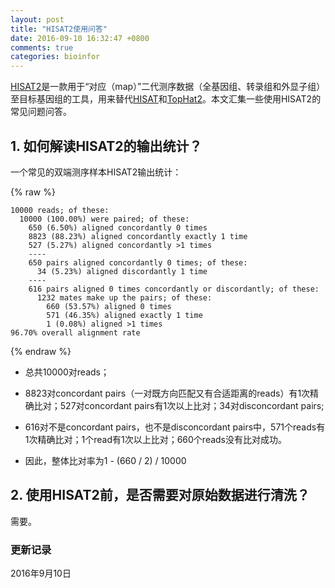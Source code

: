 ```yaml
---
layout: post
title: "HISAT2使用问答"
date: 2016-09-10 16:32:47 +0800
comments: true
categories: bioinfor
---
```


[HISAT2](https://ccb.jhu.edu/software/hisat2/manual.shtml#the-hisat2-build-indexer)是一款用于“对应（map）”二代测序数据（全基因组、转录组和外显子组）至目标基因组的工具，用来替代[HISAT](http://ccb.jhu.edu/software/hisat/index.shtml)和[TopHat2](http://www.ccb.jhu.edu/software/tophat/index.shtml)。本文汇集一些使用HISAT2的常见问题问答。

## 1. 如何解读HISAT2的输出统计？ ##

一个常见的双端测序样本HISAT2输出统计：

<!--more-->

{% raw %}
```
10000 reads; of these:
  10000 (100.00%) were paired; of these:
    650 (6.50%) aligned concordantly 0 times
    8823 (88.23%) aligned concordantly exactly 1 time
    527 (5.27%) aligned concordantly >1 times
    ----
    650 pairs aligned concordantly 0 times; of these:
      34 (5.23%) aligned discordantly 1 time
    ----
    616 pairs aligned 0 times concordantly or discordantly; of these:
      1232 mates make up the pairs; of these:
        660 (53.57%) aligned 0 times
        571 (46.35%) aligned exactly 1 time
        1 (0.08%) aligned >1 times
96.70% overall alignment rate
```
{% endraw %}

* 总共10000对reads；

* 8823对concordant pairs（一对既方向匹配又有合适距离的reads）有1次精确比对；527对concordant pairs有1次以上比对；34对disconcordant pairs;

* 616对不是concordant pairs，也不是disconcordant pairs中，571个reads有1次精确比对；1个read有1次以上比对；660个reads没有比对成功。

* 因此，整体比对率为1 - (660 / 2) / 10000

## 2. 使用HISAT2前，是否需要对原始数据进行清洗？ ##

需要。





### 更新记录 ###

2016年9月10日
